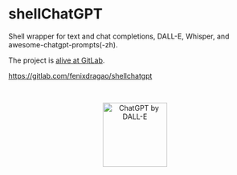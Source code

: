 # shellChatGPT

Shell wrapper for text and chat completions, DALL-E, Whisper, and awesome-chatgpt-prompts(-zh).


The project is [alive at GitLab](https://gitlab.com/fenixdragao/shellchatgpt).

<https://gitlab.com/fenixdragao/shellchatgpt>


<br />

<!-- ![ChatGPT by DALL-E](https://gitlab.com/mountaineerbr/etc/-/raw/main/gfx/dalle_out20b.png) -->

<p align="center">
  <img width="128" height="128" alt="ChatGPT by DALL-E" src="https://gitlab.com/mountaineerbr/etc/-/raw/main/gfx/dalle_out20b.png">
</p>
